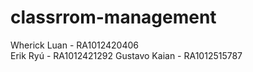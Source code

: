 # classrrom-management
 Wherick Luan - RA1012420406  
 Erik Ryú - RA1012421292
 Gustavo Kaian - RA1012515787